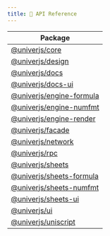 ```yaml
---
title: 🔌 API Reference
---
```


| Package                                         |
| ----------------------------------------------- |
| [@univerjs/core](/api/core)                     |
| [@univerjs/design](/api/design)                 |
| [@univerjs/docs](/api/docs)                     |
| [@univerjs/docs-ui](/api/docs-ui)               |
| [@univerjs/engine-formula](/api/engine-formula) |
| [@univerjs/engine-numfmt](/api/engine-numfmt)   |
| [@univerjs/engine-render](/api/engine-render)   |
| [@univerjs/facade](/api/facade)                 |
| [@univerjs/network](/api/network)               |
| [@univerjs/rpc](/api/rpc)                       |
| [@univerjs/sheets](/api/sheets)                 |
| [@univerjs/sheets-formula](/api/sheets-formula) |
| [@univerjs/sheets-numfmt](/api/sheets-numfmt)   |
| [@univerjs/sheets-ui](/api/sheets-ui)           |
| [@univerjs/ui](/api/ui)                         |
| [@univerjs/uniscript](/api/uniscript)           |
